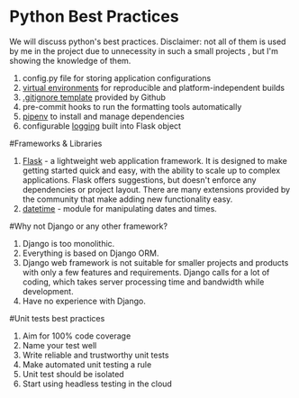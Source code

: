 # Python Best Practices

We will discuss python's best practices. Disclaimer: not all of them is used by me in the project due to unnecessity in such a small projects , but I'm showing the knowledge of them.
1. config.py file for storing application configurations
2. [virtual environments](https://docs.python.org/3/library/venv.html) for reproducible and platform-independent builds
3. [.gitignore template](https://github.com/github/gitignore/blob/master/Python.gitignore) provided by Github
4. pre-commit hooks to run the formatting tools automatically
5. [pipenv](https://pipenv.pypa.io/en/latest/) to install and manage dependencies
6. configurable [logging](https://flask.palletsprojects.com/en/2.0.x/logging/) built into Flask object

#Frameworks & Libraries
1. [Flask](https://flask.palletsprojects.com/en/2.1.x/) - a lightweight web application framework. It is designed to make getting started quick and easy, with the ability to scale up to complex applications. Flask offers suggestions, but doesn't enforce any dependencies or project layout. There are many extensions provided by the community that make adding new functionality easy.
2. [datetime](https://docs.python.org/3/library/datetime.html) - module for manipulating dates and times.

#Why not Django or any other framework?
1. Django is too monolithic.
2. Everything is based on Django ORM.
3. Django web framework is not suitable for smaller projects and products with only a few features and requirements. Django calls for a lot of coding, which takes server processing time and bandwidth while development. 
4. Have no experience with Django.

#Unit tests best practices
1. Aim for 100% code coverage
2. Name your test well
3. Write reliable and trustworthy unit tests
4. Make automated unit testing a rule
5. Unit test should be isolated
6. Start using headless testing in the cloud
